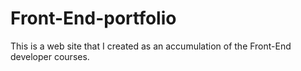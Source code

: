 # Front-End-portfolio
This is a web site that I created as an accumulation of the Front-End developer courses.
